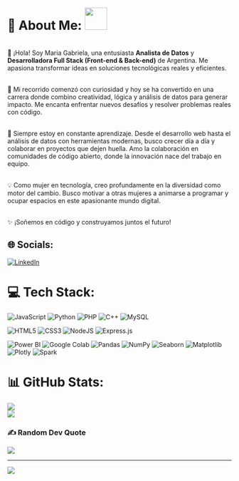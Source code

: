 # 💫 About Me: <img src="https://i.pinimg.com/originals/00/4b/17/004b173f6e3d6843df10114e087f30a8.gif" width="50" height="50" />
<p align="center">

<br>👋 ¡Hola! Soy Maria Gabriela, una entusiasta **Analista de Datos** y **Desarrolladora Full Stack (Front-end & Back-end)** de Argentina. Me apasiona transformar ideas en soluciones tecnológicas reales y eficientes.<br><br>

🚀 Mi recorrido comenzó con curiosidad y hoy se ha convertido en una carrera donde combino creatividad, lógica y análisis de datos para generar impacto. Me encanta enfrentar nuevos desafíos y resolver problemas reales con código.<br><br>

🌱 Siempre estoy en constante aprendizaje. Desde el desarrollo web hasta el análisis de datos con herramientas modernas, busco crecer día a día y colaborar en proyectos que dejen huella. Amo la colaboración en comunidades de código abierto, donde la innovación nace del trabajo en equipo.<br><br>

💡 Como mujer en tecnología, creo profundamente en la diversidad como motor del cambio. Busco motivar a otras mujeres a animarse a programar y ocupar espacios en este apasionante mundo digital.<br><br>

✨ ¡Soñemos en código y construyamos juntos el futuro!

</p>

## 🌐 Socials:
[![LinkedIn](https://img.shields.io/badge/LinkedIn-%230077B5.svg?logo=linkedin&logoColor=white)](https://linkedin.com/in/mahgamahe) 

# 💻 Tech Stack:
![JavaScript](https://img.shields.io/badge/javascript-%23323330.svg?style=for-the-badge&logo=javascript&logoColor=%23F7DF1E) 
![Python](https://img.shields.io/badge/python-3670A0?style=for-the-badge&logo=python&logoColor=ffdd54) 
![PHP](https://img.shields.io/badge/php-%23777BB4.svg?style=for-the-badge&logo=php&logoColor=white) 
![C++](https://img.shields.io/badge/c++-%2300599C.svg?style=for-the-badge&logo=c%2B%2B&logoColor=white) 
![MySQL](https://img.shields.io/badge/mysql-%2300f.svg?style=for-the-badge&logo=mysql&logoColor=white) 

![HTML5](https://img.shields.io/badge/html5-%23E34F26.svg?style=for-the-badge&logo=html5&logoColor=white) 
![CSS3](https://img.shields.io/badge/css3-%231572B6.svg?style=for-the-badge&logo=css3&logoColor=white) 
![NodeJS](https://img.shields.io/badge/node.js-6DA55F?style=for-the-badge&logo=node.js&logoColor=white) 
![Express.js](https://img.shields.io/badge/express.js-%23404d59.svg?style=for-the-badge&logo=express&logoColor=%2361DAFB)

![Power BI](https://img.shields.io/badge/-Power%20BI-F2C811?style=for-the-badge&logo=power-bi&logoColor=black) 
![Google Colab](https://img.shields.io/badge/-Google%20Colab-F9AB00?style=for-the-badge&logo=google-colab&logoColor=white) 
![Pandas](https://img.shields.io/badge/pandas-%23150458.svg?style=for-the-badge&logo=pandas&logoColor=white) 
![NumPy](https://img.shields.io/badge/numpy-%23013243.svg?style=for-the-badge&logo=numpy&logoColor=white) 
![Seaborn](https://img.shields.io/badge/-Seaborn-4F5966?style=for-the-badge&logo=python&logoColor=white) 
![Matplotlib](https://img.shields.io/badge/-Matplotlib-377EF0?style=for-the-badge&logo=python&logoColor=white) 
![Plotly](https://img.shields.io/badge/-Plotly-3F4F75?style=for-the-badge&logo=plotly&logoColor=white) 
![Spark](https://img.shields.io/badge/-Spark-E25A1C?style=for-the-badge&logo=apache-spark&logoColor=white)

# 📊 GitHub Stats:

![](https://github-readme-stats.vercel.app/api?username=magamahae&theme=radical&hide_border=false&include_all_commits=true&count_private=true)<br/>
![](https://github-readme-streak-stats.herokuapp.com/?user=magamahae&theme=radical&hide_border=false)



### ✍️ Random Dev Quote
![](https://quotes-github-readme.vercel.app/api?type=horizontal&theme=radical)

---
[![](https://visitcount.itsvg.in/api?id=magamahae&icon=0&color=0)](https://visitcount.itsvg.in)

<!-- Proudly created with GPRM ( https://gprm.itsvg.in ) -->
